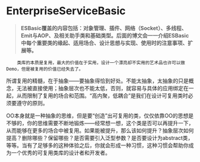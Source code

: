 # EnterpriseServiceBasic

> **ESBasic覆盖的内容包括：对象管理、插件、网络（Socket）、多线程、Emit与AOP、及相关助手类和基础类型。后面的博文会一一介绍ESBasic中每个重要类的缘起、适用场合、设计思想与实现、使用时的注意事项、扩展等。**

        类库的本质是复用，最大的价值在于实用，设计一个漂亮却不实用的艺术品也许可以做Demo，但是被复用的价值已经失去了。

所谓复用的精髓，在于抽象――要抽象得恰到好处。不能太抽象，太抽象的只是概念，无法被直接使用；抽象层次也不能太低，否则，就容易与具体的应用绑定在一起，从而限制了复用的场合和范围。“高内聚，低耦合”是我们在设计可复用类时必须要遵守的原则。

OO本身就是一种抽象的思维，但是要“创造”出可复用的类，仅仅依靠OO的思想是不够的，你的思维需要不断地锻炼――经常想一想，这个类是否可以再提升一下，从而能够在更多的场合中被复用。如果能被提升，那么该如何提升？抽象层次如何提高？删除哪些？保留哪些？是否需要引入泛型参数？是否要设计为abstract类，等等。当有了足够多的这种体验之后，你就会形成一种习惯，这种习惯会帮助你成为一个优秀的可复用类库的设计者和开发者。
